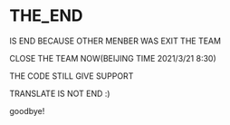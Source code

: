 # THE_END

IS END BECAUSE OTHER MENBER WAS EXIT THE TEAM 

CLOSE THE TEAM NOW(BEIJING TIME 2021/3/21 8:30)

THE CODE STILL GIVE SUPPORT

TRANSLATE IS NOT END :)

goodbye!

